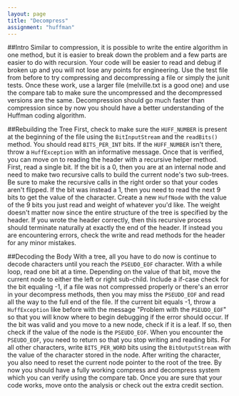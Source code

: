 ```yaml
---
layout: page
title: "Decompress"
assignment: "huffman"
---
```


##Intro
Similar to compression, it is possible to write the entire algorithm in one method, but it is easier to break down the problem and a few parts are easier to do with recursion. Your code will be easier to read and debug if broken up and you will not lose any points for engineering.  Use the test file from before to try compressing and decompressing a file or simply the junit tests.  Once these work, use a larger file (melville.txt is a good one) and use the compare tab to make sure the uncompressed and the decompressed versions are the same.  Decompression should go much faster than compression since by now you should have a better understanding of the Huffman coding algorithm.

##Rebuilding the Tree
First, check to make sure the `HUFF_NUMBER` is present at the beginning of the file using the `BitInputStream` and the `readBits()` method.  You should read `BITS_PER_INT` bits.  If the `HUFF_NUMBER` isn't there, throw a `HuffException` with an informative message.  Once that is verified, you can move on to reading the header with a recursive helper method.  First, read a single bit.  If the bit is a 0, then you are at an internal node and need to make two recursive calls to build the current node's two sub-trees.  Be sure to make the recursive calls in the right order so that your codes aren't flipped.  If the bit was instead a 1, then you need to read the next 9 bits to get the value of the character.  Create a new `HuffNode` with the value of the 9 bits you just read and weight of whatever you'd like.  The weight doesn't matter now since the entire structure of the tree is specified by the header.  If you wrote the header correctly, then this recursive process should terminate naturally at exactly the end of the header.  If instead you are encountering errors, check the write and read methods for the header for any minor mistakes.

##Decoding the Body
With a tree, all you have to do now is continue to decode characters until you reach the `PSEUDO_EOF` character.  With a while loop, read one bit at a time.  Depending on the value of that bit, move the current node to either the left or right sub-child.  Include a if-case check for the bit equaling -1, if a file was not compressed properly or there's an error in your decompress methods, then you may miss the `PSEUDO_EOF` and read all the way to the full end of the file.  If the current bit equals -1, throw a `HuffException` like before with the message "Problem with the `PSEUDO_EOF`" so that you will know where to begin debugging if the error should occur.  If the bit was valid and you move to a new node, check if it is a leaf.  If so, then check if the value of the node is the `PSEUDO_EOF`.  When you encounter the `PSEUDO_EOF`, you need to return so that you stop writing and reading bits.  For all other characters, write `BITS_PER_WORD` bits using the `BitOutputStream` with the value of the character stored in the node.  After writing the character, you also need to reset the current node pointer to the root of the tree.  By now you should have a fully working compress and decompress system which you can verify using the compare tab.  Once you are sure that your code works, move onto the analysis or check out the extra credit section.
